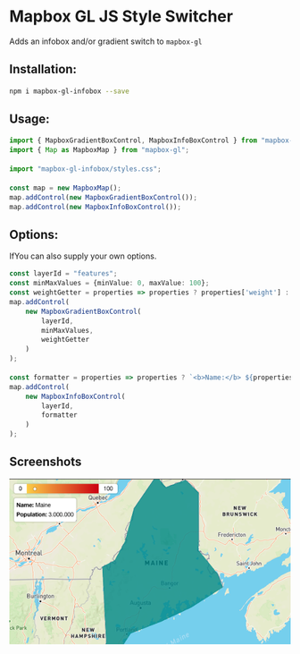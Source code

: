 # Mapbox GL JS Style Switcher

Adds an infobox and/or gradient switch to `mapbox-gl`

## Installation:

```bash
npm i mapbox-gl-infobox --save
```

## Usage:

```ts
import { MapboxGradientBoxControl, MapboxInfoBoxControl } from "mapbox-gl-infobox";
import { Map as MapboxMap } from "mapbox-gl";

import "mapbox-gl-infobox/styles.css";

const map = new MapboxMap();
map.addControl(new MapboxGradientBoxControl());
map.addControl(new MapboxInfoBoxControl());
```

## Options:
IfYou can also supply your own options.

```ts
const layerId = "features";
const minMaxValues = {minValue: 0, maxValue: 100};
const weightGetter = properties => properties ? properties['weight'] : 0;
map.addControl(
    new MapboxGradientBoxControl(
        layerId, 
        minMaxValues, 
        weightGetter
    )
);

const formatter = properties => properties ? `<b>Name:</b> ${properties['name']}` : '';
map.addControl(
    new MapboxInfoBoxControl(
        layerId,
        formatter
    )
);
```

## Screenshots

![Closed](assets/hover.png)